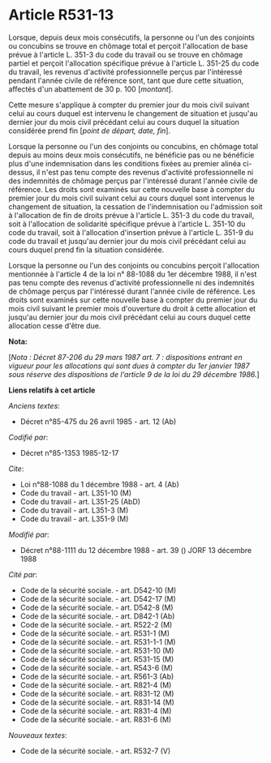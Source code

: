 # Article R531-13

Lorsque, depuis deux mois consécutifs, la personne ou l'un des conjoints ou concubins se trouve en chômage total et perçoit
l'allocation de base prévue à l'article L. 351-3 du code du travail ou se trouve en chômage partiel et perçoit l'allocation
spécifique prévue à l'article L. 351-25 du code du travail, les revenus d'activité professionnelle perçus par l'intéressé
pendant l'année civile de référence sont, tant que dure cette situation, affectés d'un abattement de 30 p. 100 [*montant*]. 

Cette mesure s'applique à compter du premier jour du mois civil suivant celui au cours duquel est intervenu le changement de
situation et jusqu'au dernier jour du mois civil précédant celui au cours duquel la situation considérée prend fin [*point de
départ, date, fin*]. 

Lorsque la personne ou l'un des conjoints ou concubins, en chômage total depuis au moins deux mois consécutifs, ne bénéficie
pas ou ne bénéficie plus d'une indemnisation dans les conditions fixées au premier alinéa ci-dessus, il n'est pas tenu compte
des revenus d'activité professionnelle ni des indemnités de chômage perçus par l'intéressé durant l'année civile de
référence. Les droits sont examinés sur cette nouvelle base à compter du premier jour du mois civil suivant celui au cours
duquel sont intervenus le changement de situation, la cessation de l'indemnisation ou l'admission soit à l'allocation de fin
de droits prévue à l'article L. 351-3 du code du travail, soit à l'allocation de solidarité spécifique prévue à l'article L.
351-10 du code du travail, soit à l'allocation d'insertion prévue à l'article L. 351-9 du code du travail et jusqu'au dernier
jour du mois civil précédant celui au cours duquel prend fin la situation considérée. 

Lorsque la personne ou l'un des conjoints ou concubins perçoit l'allocation   mentionnée à l'article 4 de la loi n° 88-1088
du 1er décembre 1988, il n'est pas tenu compte des revenus d'activité professionnelle ni des indemnités de chômage perçus par
l'intéressé durant l'année civile de référence. Les droits sont examinés sur cette nouvelle base à compter du premier jour du
mois civil suivant le premier mois d'ouverture du droit à cette allocation et jusqu'au dernier jour du mois civil précédant
celui au cours duquel cette allocation cesse d'être due.

**Nota:**

[*Nota : Décret 87-206 du 29 mars 1987 art. 7 : dispositions entrant en vigueur pour les allocations qui sont dues à compter
du 1er janvier 1987 sous réserve des dispositions de l'article 9 de la loi du 29 décembre 1986.*]

**Liens relatifs à cet article**

_Anciens textes_:

  - Décret n°85-475 du 26 avril 1985 - art. 12 (Ab)

_Codifié par_:

  - Décret n°85-1353 1985-12-17

_Cite_:

  - Loi n°88-1088 du 1 décembre 1988 - art. 4 (Ab)
  - Code du travail - art. L351-10 (M)
  - Code du travail - art. L351-25 (AbD)
  - Code du travail - art. L351-3 (M)
  - Code du travail - art. L351-9 (M)

_Modifié par_:

  - Décret n°88-1111 du 12 décembre 1988 - art. 39 () JORF 13 décembre 1988

_Cité par_:

  - Code de la sécurité sociale. - art. D542-10 (M)
  - Code de la sécurité sociale. - art. D542-17 (M)
  - Code de la sécurité sociale. - art. D542-8 (M)
  - Code de la sécurité sociale. - art. D842-1 (Ab)
  - Code de la sécurité sociale. - art. R522-2 (M)
  - Code de la sécurité sociale. - art. R531-1 (M)
  - Code de la sécurité sociale. - art. R531-1-1 (M)
  - Code de la sécurité sociale. - art. R531-10 (M)
  - Code de la sécurité sociale. - art. R531-15 (M)
  - Code de la sécurité sociale. - art. R543-6 (M)
  - Code de la sécurité sociale. - art. R561-3 (Ab)
  - Code de la sécurité sociale. - art. R821-4 (M)
  - Code de la sécurité sociale. - art. R831-12 (M)
  - Code de la sécurité sociale. - art. R831-14 (M)
  - Code de la sécurité sociale. - art. R831-4 (M)
  - Code de la sécurité sociale. - art. R831-6 (M)

_Nouveaux textes_:

  - Code de la sécurité sociale. - art. R532-7 (V)
